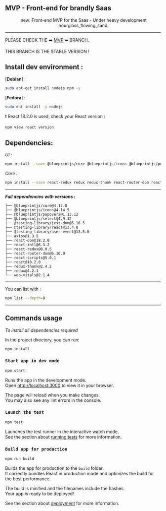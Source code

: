 ## MVP - Front-end for brandly Saas


<p align="center">
:new: Front-end MVP for the Saas - Under heavy development :hourglass_flowing_sand:
</p>

---

PLEASE CHECK THE :arrow_right: [MVP](https://github.com/SunL0w/brandly-frontend/tree/mvp) :arrow_left: BRANCH.

THIS BRANCH IS THE STABLE VERSION !

## Install dev environment :

\[**Debian**\] :

```bash
sudo apt-get install nodejs npm -y
```

\[**Fedora**\] :

```bash
sudo dnf install -y nodejs
```

:heavy_exclamation_mark:
React 18.2.0 is used, check your React version :
```bash
npm view react version
```

## Dependencies:

_UI :_
```bash
npm install --save @blueprintjs/core @blueprintjs/icons @blueprintjs/popover2 @blueprintjs/select 
```

_Core :_
```bash
npm install --save react-redux redux redux-thunk react-router-dom react-intl axios
```

---

_**Full dependencies with versions :**_

```plaintext
├── @blueprintjs/core@4.17.8
├── @blueprintjs/icons@4.14.5
├── @blueprintjs/popover2@1.13.12
├── @blueprintjs/select@4.9.12
├── @testing-library/jest-dom@5.16.5
├── @testing-library/react@13.4.0
├── @testing-library/user-event@13.5.0
├── axios@1.3.5
├── react-dom@18.2.0
├── react-intl@6.3.2
├── react-redux@8.0.5
├── react-router-dom@6.10.0
├── react-scripts@5.0.1
├── react@18.2.0
├── redux-thunk@2.4.2
├── redux@4.2.1
└── web-vitals@2.1.4
```

---

You can list with :

```bash
npm list --depth=0
```
---

## Commands usage

_To install all dependencies required_

In the project directory, you can run:

```bash
npm install
```

### `Start app in dev mode`

```bash
npm start
```

Runs the app in the development mode.  
Open [http://localhost:3000](http://localhost:3000) to view it in your browser.

The page will reload when you make changes.  
You may also see any lint errors in the console.

### `Launch the test`

```bash
npm test
```

Launches the test runner in the interactive watch mode.  
See the section about [running tests](https://facebook.github.io/create-react-app/docs/running-tests) for more information.

### `Build app for production`

```bash
npm run build
```

Builds the app for production to the `build` folder.  
It correctly bundles React in production mode and optimizes the build for the best performance.

The build is minified and the filenames include the hashes.  
Your app is ready to be deployed!

See the section about [deployment](https://facebook.github.io/create-react-app/docs/deployment) for more information.

